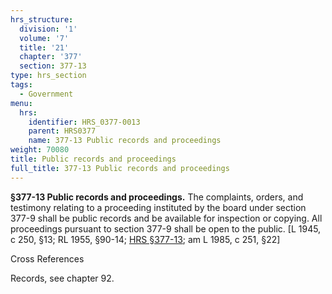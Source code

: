 ```yaml
---
hrs_structure:
  division: '1'
  volume: '7'
  title: '21'
  chapter: '377'
  section: 377-13
type: hrs_section
tags:
  - Government
menu:
  hrs:
    identifier: HRS_0377-0013
    parent: HRS0377
    name: 377-13 Public records and proceedings
weight: 70080
title: Public records and proceedings
full_title: 377-13 Public records and proceedings
---
```

**§377-13 Public records and proceedings.** The complaints, orders, and testimony relating to a proceeding instituted by the board under section 377-9 shall be public records and be available for inspection or copying. All proceedings pursuant to section 377-9 shall be open to the public. [L 1945, c 250, §13; RL 1955, §90-14; [HRS §377-13](/title-21/chapter-377/section-377-13/); am L 1985, c 251, §22]

Cross References

Records, see chapter 92.